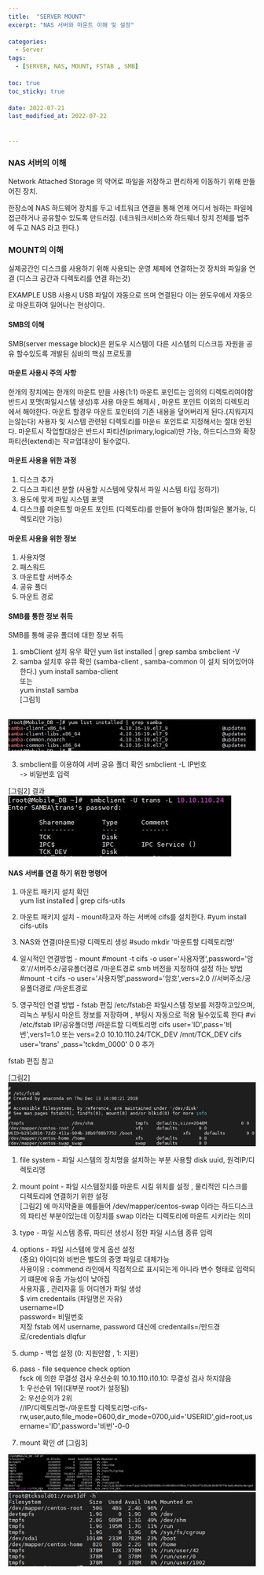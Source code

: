 ```yaml
---
title:  "SERVER MOUNT"
excerpt: "NAS 서버와 마운트 이해 및 설정"

categories:
  - Server
tags:
  - [SERVER, NAS, MOUNT, FSTAB , SMB]

toc: true
toc_sticky: true
 
date: 2022-07-21
last_modified_at: 2022-07-22


---
```


### NAS 서버의 이해
Network Attached Storage 의 약어로 파일을 저장하고 편리하게 이동하기 위해 만들어진 장치.

한장소에 NAS 하드웨어 장치를 두고 네트워크 연결을 통해 언제 어디서 눵하는 파일에접근하거나 공유할수 있도록 만드러짐. (네크워크서비스와 하드웨너 장치 전체를 범주에 두고 NAS 라고 한다.) 
###  MOUNT의 이해
실제공간인 디스크를 사용하기 위해 사용되는 운영 체제에 연결하는것 장치와 파일을 연결 (디스크 공간과 디렉토리를 연결 하는것)

EXAMPLE
USB 사용시 USB 파일이 자동으로 뜨며 연결된다 이는 윈도우에서 자동으로 마운트하여 일어나는 현상이다.

#### SMB의 이해
SMB(server message block)은 윈도우 시스템이 다른 시스템의 디스크등 자원을 공유 할수있도록 개발된 심바의 핵심 프로토콜

#### 마운트 사용시 주의 사항
한개의 장치에는 한개의 마운트 만을 사용(1:1)
마운트 포인트는 임의의 디렉토리여야함
반드시 포맷(파일시스템 생성)후 사용
마운트 해제시 , 마운트 포인트 이외의 디렉토리에서 해야한다.
마운트 할경우 마운트 포인터의 기존 내용을 덮어버리게 된다.(지워지지는않는다)
사용자 및 시스템 관련된 디렉토리를 마운ㅌ 포인트로 지정해서는 절대 안된다.
마운트시 작업할대상은 반드시 파티션(primary,logical)만 가능, 하드디스크와 확장파티션(extend)는 작ㄹ업대상이 될수없다.

#### 마운트 사용을 위한 과정
1. 디스크 추가
2. 디스크 파티션 분할 (사용할 시스템에 맞춰서 파일 시스템 타입 정하기)
3. 용도에 맞게 파일 시스템 포맷
4. 디스크를 마운트할 마운트 포인트 (디렉토리)를 만들어 놓아야 함(파일은 불가능, 디렉토리만 가능)

#### 마운트 사용을 위한 정보

1. 사용자명
2. 패스워드
3. 마운트할 서버주소
4. 공유 폴더
5. 마운트 경로

#### SMB를 통한 정보 취득
SMB를 통해 공유 폴더에 대한 정보 취득  
1. smbClient 설치 유무 확인
yum list installed | grep samba
smbclient -V
2. samba 설치후 유뮤 확인 (samba-client , samba-common 이 설치 되어있어야한다.)
yum install samba-client  
또는  
yum install samba  
[그림1]
<br>
<img src="../images/server/linux_03_sambaList.JPG"/>  

3. smbclient를 이용하여 서버 공유 폴더 확인
smbclient -L IP번호   
-> 비밀번호 입력  

[그림2] 결과
<img src="../images/server/linux_04_smbclient.JPG"/>  



#### NAS 서버를 연결 하기 위한 명령어
1. 마운트 패키지 설치 확인  
yum list installed | grep cifs-utils  
2. 마운트 패키지 설치 - mount하고자 하는 서버에 cifs를 설치한다.
#yum install cifs-utils
3. NAS와 연결(마운트)랑 디렉토리 생성
#sudo mkdir '마운트할 디렉토리명'
4. 일시적인 연결방법 - mount
#mount -t cifs -o user='사용자명',password='암호'//서버주소/공유폴더경로 /마운트경로
smb 버전을 지정하여 설정 하는 방법
#mount -t cifs -o user='사용자명',password='암호',vers=2.0 //서버주소/공유폴더경로 /마운트경로 

5. 영구적인 연결 방법 - fstab 편집
/etc/fstab은 파일시스템 정보를 저장하고있으며, 리눅스 부팅시 마운트 정보를 저장하며 , 부팅시 자동으로 적용 될수있도록 한다
#vi /etc/fstab
IP/공유폴더명 /마운트할 디렉토리명 cifs user='ID',pass='비번',vers1=1.0 또는 vers=2.0
10.10.110.24/TCK_DEV /mnt/TCK_DEV cifs user='trans' ,pass='tckdm_0000' 0 0 추가




fstab 편집 참고


[그림2]
<img src="../images/server/linux_02_fstab.JPG" />
<br>
1. file system - 파일 시스템의 장치명을 설치하는 부분 사용할 disk uuid, 원격IP/디렉토리명  
2. mount point - 파일 시스템장치를 마운트 시킬 위치를 설정 , 물리적인 디스크를 디렉토리에 연결하기 위한 설정  
[그림2] 에 마지막줄을 예를들어 /dev/mapper/centos-swap 이라는 하드디스크의 파티션 부분이있는데  이장치를 swap 이라는 디렉토리에 마운트 시키라는 의미  
3. type - 파일 시스템 종류,  파티션 생성시 정한 파일 시스템 종류 입력  
4. options - 파일 시스템에 맞게 옵션 설정  
(중요) 아이디와 비번은 별도의 증명 파일로 대체가능  
사용이유 : commend 라인에서 직접적으로 표시되는게 아니라 변수 형태로 입력되기 떄문에 유출 가능성이 낮아짐  
사용자홈 , 관리자홈 등 어디엔가 파일 생성  
$ vim credentails (파일명은 자유)  
username=ID  
password= 비밀번호  
저장
fstab 에서 username, password 대신에 credentails=/만드경로/credentials dlqfur  
5. dump - 백업 설정 (0: 지원안함 , 1: 지원)  
6. pass - file sequence check option  
fsck 에 의한 무결성 검사 우선순위  10.10.110.i10.10: 무결성 검사 하지않음  
1: 우선순위 1위(대부분 root가 설정됨)  
2: 우선순의가 2위  
//IP/디렉토리명-/마운트할 디렉토리명-cifs-rw,user,auto,file_mode=0600,dir_mode=0700,uid='USERID',gid=root,username='ID',password='비번'-0-0  

6. mount 확인
df
[그림3]
<img src="../images/server/linux_06_mountRes.JPG" />

<br>
<img src="../images/server/linux_01.JPG"/>  
